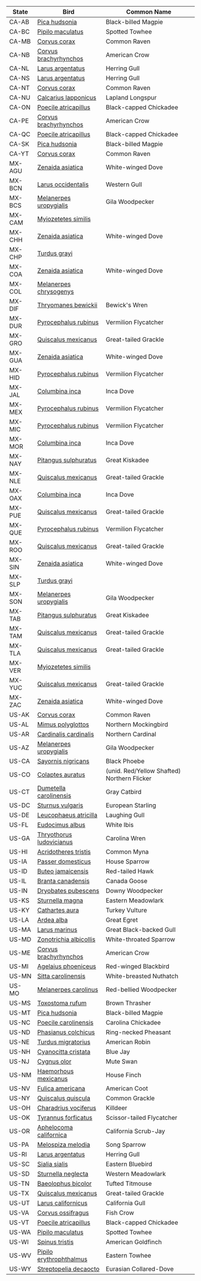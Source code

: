 | State | Bird | Common Name |
|---|---|---|
| CA-AB | [Pica hudsonia](https://en.wikipedia.org/wiki/Pica_hudsonia) | Black-billed Magpie |
| CA-BC | [Pipilo maculatus](https://en.wikipedia.org/wiki/Pipilo_maculatus) | Spotted Towhee |
| CA-MB | [Corvus corax](https://en.wikipedia.org/wiki/Corvus_corax) | Common Raven |
| CA-NB | [Corvus brachyrhynchos](https://en.wikipedia.org/wiki/Corvus_brachyrhynchos) | American Crow |
| CA-NL | [Larus argentatus](https://en.wikipedia.org/wiki/Larus_argentatus) | Herring Gull |
| CA-NS | [Larus argentatus](https://en.wikipedia.org/wiki/Larus_argentatus) | Herring Gull |
| CA-NT | [Corvus corax](https://en.wikipedia.org/wiki/Corvus_corax) | Common Raven |
| CA-NU | [Calcarius lapponicus](https://en.wikipedia.org/wiki/Calcarius_lapponicus) | Lapland Longspur |
| CA-ON | [Poecile atricapillus](https://en.wikipedia.org/wiki/Poecile_atricapillus) | Black-capped Chickadee |
| CA-PE | [Corvus brachyrhynchos](https://en.wikipedia.org/wiki/Corvus_brachyrhynchos) | American Crow |
| CA-QC | [Poecile atricapillus](https://en.wikipedia.org/wiki/Poecile_atricapillus) | Black-capped Chickadee |
| CA-SK | [Pica hudsonia](https://en.wikipedia.org/wiki/Pica_hudsonia) | Black-billed Magpie |
| CA-YT | [Corvus corax](https://en.wikipedia.org/wiki/Corvus_corax) | Common Raven |
| MX-AGU | [Zenaida asiatica](https://en.wikipedia.org/wiki/Zenaida_asiatica) | White-winged Dove |
| MX-BCN | [Larus occidentalis](https://en.wikipedia.org/wiki/Larus_occidentalis) | Western Gull |
| MX-BCS | [Melanerpes uropygialis](https://en.wikipedia.org/wiki/Melanerpes_uropygialis) | Gila Woodpecker |
| MX-CAM | [Myiozetetes similis](https://en.wikipedia.org/wiki/Myiozetetes_similis) |  |
| MX-CHH | [Zenaida asiatica](https://en.wikipedia.org/wiki/Zenaida_asiatica) | White-winged Dove |
| MX-CHP | [Turdus grayi](https://en.wikipedia.org/wiki/Turdus_grayi) |  |
| MX-COA | [Zenaida asiatica](https://en.wikipedia.org/wiki/Zenaida_asiatica) | White-winged Dove |
| MX-COL | [Melanerpes chrysogenys](https://en.wikipedia.org/wiki/Melanerpes_chrysogenys) |  |
| MX-DIF | [Thryomanes bewickii](https://en.wikipedia.org/wiki/Thryomanes_bewickii) | Bewick's Wren |
| MX-DUR | [Pyrocephalus rubinus](https://en.wikipedia.org/wiki/Pyrocephalus_rubinus) | Vermilion Flycatcher |
| MX-GRO | [Quiscalus mexicanus](https://en.wikipedia.org/wiki/Quiscalus_mexicanus) | Great-tailed Grackle |
| MX-GUA | [Zenaida asiatica](https://en.wikipedia.org/wiki/Zenaida_asiatica) | White-winged Dove |
| MX-HID | [Pyrocephalus rubinus](https://en.wikipedia.org/wiki/Pyrocephalus_rubinus) | Vermilion Flycatcher |
| MX-JAL | [Columbina inca](https://en.wikipedia.org/wiki/Columbina_inca) | Inca Dove |
| MX-MEX | [Pyrocephalus rubinus](https://en.wikipedia.org/wiki/Pyrocephalus_rubinus) | Vermilion Flycatcher |
| MX-MIC | [Pyrocephalus rubinus](https://en.wikipedia.org/wiki/Pyrocephalus_rubinus) | Vermilion Flycatcher |
| MX-MOR | [Columbina inca](https://en.wikipedia.org/wiki/Columbina_inca) | Inca Dove |
| MX-NAY | [Pitangus sulphuratus](https://en.wikipedia.org/wiki/Pitangus_sulphuratus) | Great Kiskadee |
| MX-NLE | [Quiscalus mexicanus](https://en.wikipedia.org/wiki/Quiscalus_mexicanus) | Great-tailed Grackle |
| MX-OAX | [Columbina inca](https://en.wikipedia.org/wiki/Columbina_inca) | Inca Dove |
| MX-PUE | [Quiscalus mexicanus](https://en.wikipedia.org/wiki/Quiscalus_mexicanus) | Great-tailed Grackle |
| MX-QUE | [Pyrocephalus rubinus](https://en.wikipedia.org/wiki/Pyrocephalus_rubinus) | Vermilion Flycatcher |
| MX-ROO | [Quiscalus mexicanus](https://en.wikipedia.org/wiki/Quiscalus_mexicanus) | Great-tailed Grackle |
| MX-SIN | [Zenaida asiatica](https://en.wikipedia.org/wiki/Zenaida_asiatica) | White-winged Dove |
| MX-SLP | [Turdus grayi](https://en.wikipedia.org/wiki/Turdus_grayi) |  |
| MX-SON | [Melanerpes uropygialis](https://en.wikipedia.org/wiki/Melanerpes_uropygialis) | Gila Woodpecker |
| MX-TAB | [Pitangus sulphuratus](https://en.wikipedia.org/wiki/Pitangus_sulphuratus) | Great Kiskadee |
| MX-TAM | [Quiscalus mexicanus](https://en.wikipedia.org/wiki/Quiscalus_mexicanus) | Great-tailed Grackle |
| MX-TLA | [Quiscalus mexicanus](https://en.wikipedia.org/wiki/Quiscalus_mexicanus) | Great-tailed Grackle |
| MX-VER | [Myiozetetes similis](https://en.wikipedia.org/wiki/Myiozetetes_similis) |  |
| MX-YUC | [Quiscalus mexicanus](https://en.wikipedia.org/wiki/Quiscalus_mexicanus) | Great-tailed Grackle |
| MX-ZAC | [Zenaida asiatica](https://en.wikipedia.org/wiki/Zenaida_asiatica) | White-winged Dove |
| US-AK | [Corvus corax](https://en.wikipedia.org/wiki/Corvus_corax) | Common Raven |
| US-AL | [Mimus polyglottos](https://en.wikipedia.org/wiki/Mimus_polyglottos) | Northern Mockingbird |
| US-AR | [Cardinalis cardinalis](https://en.wikipedia.org/wiki/Cardinalis_cardinalis) | Northern Cardinal |
| US-AZ | [Melanerpes uropygialis](https://en.wikipedia.org/wiki/Melanerpes_uropygialis) | Gila Woodpecker |
| US-CA | [Sayornis nigricans](https://en.wikipedia.org/wiki/Sayornis_nigricans) | Black Phoebe |
| US-CO | [Colaptes auratus](https://en.wikipedia.org/wiki/Colaptes_auratus) | (unid. Red/Yellow Shafted) Northern Flicker |
| US-CT | [Dumetella carolinensis](https://en.wikipedia.org/wiki/Dumetella_carolinensis) | Gray Catbird |
| US-DC | [Sturnus vulgaris](https://en.wikipedia.org/wiki/Sturnus_vulgaris) | European Starling |
| US-DE | [Leucophaeus atricilla](https://en.wikipedia.org/wiki/Leucophaeus_atricilla) | Laughing Gull |
| US-FL | [Eudocimus albus](https://en.wikipedia.org/wiki/Eudocimus_albus) | White Ibis |
| US-GA | [Thryothorus ludovicianus](https://en.wikipedia.org/wiki/Thryothorus_ludovicianus) | Carolina Wren |
| US-HI | [Acridotheres tristis](https://en.wikipedia.org/wiki/Acridotheres_tristis) | Common Myna |
| US-IA | [Passer domesticus](https://en.wikipedia.org/wiki/Passer_domesticus) | House Sparrow |
| US-ID | [Buteo jamaicensis](https://en.wikipedia.org/wiki/Buteo_jamaicensis) | Red-tailed Hawk |
| US-IL | [Branta canadensis](https://en.wikipedia.org/wiki/Branta_canadensis) | Canada Goose |
| US-IN | [Dryobates pubescens](https://en.wikipedia.org/wiki/Dryobates_pubescens) | Downy Woodpecker |
| US-KS | [Sturnella magna](https://en.wikipedia.org/wiki/Sturnella_magna) | Eastern Meadowlark |
| US-KY | [Cathartes aura](https://en.wikipedia.org/wiki/Cathartes_aura) | Turkey Vulture |
| US-LA | [Ardea alba](https://en.wikipedia.org/wiki/Ardea_alba) | Great Egret |
| US-MA | [Larus marinus](https://en.wikipedia.org/wiki/Larus_marinus) | Great Black-backed Gull |
| US-MD | [Zonotrichia albicollis](https://en.wikipedia.org/wiki/Zonotrichia_albicollis) | White-throated Sparrow |
| US-ME | [Corvus brachyrhynchos](https://en.wikipedia.org/wiki/Corvus_brachyrhynchos) | American Crow |
| US-MI | [Agelaius phoeniceus](https://en.wikipedia.org/wiki/Agelaius_phoeniceus) | Red-winged Blackbird |
| US-MN | [Sitta carolinensis](https://en.wikipedia.org/wiki/Sitta_carolinensis) | White-breasted Nuthatch |
| US-MO | [Melanerpes carolinus](https://en.wikipedia.org/wiki/Melanerpes_carolinus) | Red-bellied Woodpecker |
| US-MS | [Toxostoma rufum](https://en.wikipedia.org/wiki/Toxostoma_rufum) | Brown Thrasher |
| US-MT | [Pica hudsonia](https://en.wikipedia.org/wiki/Pica_hudsonia) | Black-billed Magpie |
| US-NC | [Poecile carolinensis](https://en.wikipedia.org/wiki/Poecile_carolinensis) | Carolina Chickadee |
| US-ND | [Phasianus colchicus](https://en.wikipedia.org/wiki/Phasianus_colchicus) | Ring-necked Pheasant |
| US-NE | [Turdus migratorius](https://en.wikipedia.org/wiki/Turdus_migratorius) | American Robin |
| US-NH | [Cyanocitta cristata](https://en.wikipedia.org/wiki/Cyanocitta_cristata) | Blue Jay |
| US-NJ | [Cygnus olor](https://en.wikipedia.org/wiki/Cygnus_olor) | Mute Swan |
| US-NM | [Haemorhous mexicanus](https://en.wikipedia.org/wiki/Haemorhous_mexicanus) | House Finch |
| US-NV | [Fulica americana](https://en.wikipedia.org/wiki/Fulica_americana) | American Coot |
| US-NY | [Quiscalus quiscula](https://en.wikipedia.org/wiki/Quiscalus_quiscula) | Common Grackle |
| US-OH | [Charadrius vociferus](https://en.wikipedia.org/wiki/Charadrius_vociferus) | Killdeer |
| US-OK | [Tyrannus forficatus](https://en.wikipedia.org/wiki/Tyrannus_forficatus) | Scissor-tailed Flycatcher |
| US-OR | [Aphelocoma californica](https://en.wikipedia.org/wiki/Aphelocoma_californica) | California Scrub-Jay |
| US-PA | [Melospiza melodia](https://en.wikipedia.org/wiki/Melospiza_melodia) | Song Sparrow |
| US-RI | [Larus argentatus](https://en.wikipedia.org/wiki/Larus_argentatus) | Herring Gull |
| US-SC | [Sialia sialis](https://en.wikipedia.org/wiki/Sialia_sialis) | Eastern Bluebird |
| US-SD | [Sturnella neglecta](https://en.wikipedia.org/wiki/Sturnella_neglecta) | Western Meadowlark |
| US-TN | [Baeolophus bicolor](https://en.wikipedia.org/wiki/Baeolophus_bicolor) | Tufted Titmouse |
| US-TX | [Quiscalus mexicanus](https://en.wikipedia.org/wiki/Quiscalus_mexicanus) | Great-tailed Grackle |
| US-UT | [Larus californicus](https://en.wikipedia.org/wiki/Larus_californicus) | California Gull |
| US-VA | [Corvus ossifragus](https://en.wikipedia.org/wiki/Corvus_ossifragus) | Fish Crow |
| US-VT | [Poecile atricapillus](https://en.wikipedia.org/wiki/Poecile_atricapillus) | Black-capped Chickadee |
| US-WA | [Pipilo maculatus](https://en.wikipedia.org/wiki/Pipilo_maculatus) | Spotted Towhee |
| US-WI | [Spinus tristis](https://en.wikipedia.org/wiki/Spinus_tristis) | American Goldfinch |
| US-WV | [Pipilo erythrophthalmus](https://en.wikipedia.org/wiki/Pipilo_erythrophthalmus) | Eastern Towhee |
| US-WY | [Streptopelia decaocto](https://en.wikipedia.org/wiki/Streptopelia_decaocto) | Eurasian Collared-Dove |
